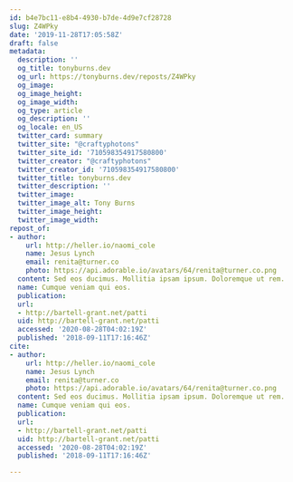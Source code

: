 ```yaml
---
id: b4e7bc11-e8b4-4930-b7de-4d9e7cf28728
slug: Z4WPky
date: '2019-11-28T17:05:58Z'
draft: false
metadata:
  description: ''
  og_title: tonyburns.dev
  og_url: https://tonyburns.dev/reposts/Z4WPky
  og_image: 
  og_image_height: 
  og_image_width: 
  og_type: article
  og_description: ''
  og_locale: en_US
  twitter_card: summary
  twitter_site: "@craftyphotons"
  twitter_site_id: '710598354917580800'
  twitter_creator: "@craftyphotons"
  twitter_creator_id: '710598354917580800'
  twitter_title: tonyburns.dev
  twitter_description: ''
  twitter_image: 
  twitter_image_alt: Tony Burns
  twitter_image_height: 
  twitter_image_width: 
repost_of:
- author:
    url: http://heller.io/naomi_cole
    name: Jesus Lynch
    email: renita@turner.co
    photo: https://api.adorable.io/avatars/64/renita@turner.co.png
  content: Sed eos ducimus. Mollitia ipsam ipsum. Doloremque ut rem.
  name: Cumque veniam qui eos.
  publication: 
  url:
  - http://bartell-grant.net/patti
  uid: http://bartell-grant.net/patti
  accessed: '2020-08-28T04:02:19Z'
  published: '2018-09-11T17:16:46Z'
cite:
- author:
    url: http://heller.io/naomi_cole
    name: Jesus Lynch
    email: renita@turner.co
    photo: https://api.adorable.io/avatars/64/renita@turner.co.png
  content: Sed eos ducimus. Mollitia ipsam ipsum. Doloremque ut rem.
  name: Cumque veniam qui eos.
  publication: 
  url:
  - http://bartell-grant.net/patti
  uid: http://bartell-grant.net/patti
  accessed: '2020-08-28T04:02:19Z'
  published: '2018-09-11T17:16:46Z'

---
```



